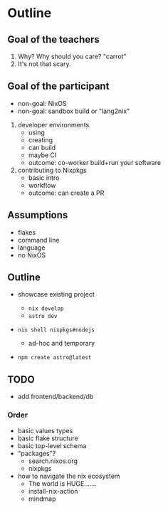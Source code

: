 # Outline

## Goal of the teachers
1) Why? Why should you care? "carrot"
2) It's not that scary.

## Goal of the participant
- non-goal: NixOS
- non-goal: sandbox build or "lang2nix"
1) developer environments
    - using
    - creating
    - can build
    - maybe CI
    - outcome: co-worker build+run your software
2) contributing to Nixpkgs
    - basic intro
    - workflow
    - outcome: can create a PR

## Assumptions
- flakes
- command line
- language
- no NixOS

## Outline
- showcase existing project
    - `nix develop`
    - `astro dev`

- `nix shell nixpkgs#nodejs`
    - ad-hoc and temporary
- `npm create astro@latest`


## TODO
- add frontend/backend/db

### Order
- basic values types
- basic flake structure
- basic top-level schema
- "packages"?
    - search.nixos.org
    - nixpkgs
- how to navigate the nix ecosystem
    - The world is HUGE.......
    - install-nix-action
    - mindmap


